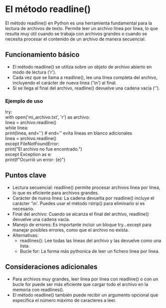 # El método readline()

El método readline() en Python es una herramienta fundamental para la lectura de archivos de texto. Permite leer un archivo línea por línea, lo que resulta muy útil cuando se trabaja con archivos grandes o cuando se necesita procesar el contenido de un archivo de manera secuencial.  

## Funcionamiento básico

- El método readline() se utiliza sobre un objeto de archivo abierto en modo de lectura ('r').  
- Cada vez que se llama a readline(), lee una línea completa del archivo, incluyendo el carácter de nueva línea ('\n') al final.  
- Si se llega al final del archivo, readline() devuelve una cadena vacía ('').  

### Ejemplo de uso

try:  
    with open('mi_archivo.txt', 'r') as archivo:  
        linea = archivo.readline()  
        while linea:  
            print(linea, end='')  # end='' evita líneas en blanco adicionales  
            linea = archivo.readline()  
except FileNotFoundError:  
    print("El archivo no fue encontrado.")  
except Exception as e:  
    print(f"Ocurrió un error: {e}")  

## Puntos clave  

- Lectura secuencial: readline() permite procesar archivos línea por línea, lo que es eficiente para archivos grandes.  
- Carácter de nueva línea: La cadena devuelta por readline() incluye el carácter '\n'. Puedes usar el método rstrip() para eliminarlo si es necesario.  
- Final del archivo: Cuando se alcanza el final del archivo, readline() devuelve una cadena vacía.  
- Manejo de errores: Es importante incluir un bloque try...except para manejar posibles errores, como que el archivo no exista.  
- Alternativas:  
  - readlines(): Lee todas las líneas del archivo y las devuelve como una lista.  
  - Bucle for: La forma más pythonica de leer un fichero linea por linea.  

## Consideraciones adicionales

- Para archivos muy grandes, leer línea por línea con readline() o con un bucle for puede ser más eficiente que cargar todo el archivo en la memoria con readlines().  
- El método readline() también puede recibir un argumento opcional que especifica el número máximo de caracteres a leer.  